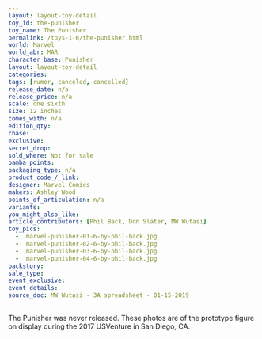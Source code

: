 ```yaml
---
layout: layout-toy-detail 
toy_id: the-punisher
toy_name: The Punisher
permalink: /toys-1-6/the-punisher.html
world: Marvel
world_abr: MAR
character_base: Punisher
layout: layout-toy-detail
categories: 
tags: [rumor, canceled, cancelled]
release_date: n/a
release_price: n/a
scale: one sixth
size: 12 inches
comes_with: n/a
edition_qty: 
chase: 
exclusive: 
secret_drop: 
sold_where: Not for sale
bamba_points: 
packaging_type: n/a
product_code_/_link: 
designer: Marvel Comics
makers: Ashley Wood
points_of_articulation: n/a
variants: 
you_might_also_like: 
article_contributors: [Phil Back, Don Slater, MW Wutasi]
toy_pics: 
  -  marvel-punisher-01-6-by-phil-back.jpg
  -  marvel-punisher-02-6-by-phil-back.jpg
  -  marvel-punisher-03-6-by-phil-back.jpg
  -  marvel-punisher-04-6-by-phil-back.jpg
backstory: 
sale_type: 
event_exclusive: 
event_details: 
source_doc: MW Wutasi - 3A spreadsheet - 01-15-2019
---
```

The Punisher was never released. These photos are of the prototype figure on display during the 2017 USVenture in San Diego, CA.